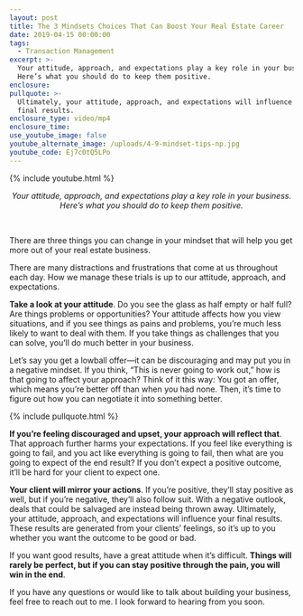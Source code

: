 ```yaml
---
layout: post
title: The 3 Mindsets Choices That Can Boost Your Real Estate Career
date: 2019-04-15 00:00:00
tags:
  - Transaction Management
excerpt: >-
  Your attitude, approach, and expectations play a key role in your business.
  Here’s what you should do to keep them positive.
enclosure:
pullquote: >-
  Ultimately, your attitude, approach, and expectations will influence your
  final results.
enclosure_type: video/mp4
enclosure_time:
use_youtube_image: false
youtube_alternate_image: /uploads/4-9-mindset-tips-np.jpg
youtube_code: Ej7c0tQ5LPo
---
```


{% include youtube.html %}

<center><em>Your attitude, approach, and expectations play a key role in your business. Here&rsquo;s what you should do to keep them positive.</em></center>

&nbsp;

There are three things you can change in your mindset that will help you get more out of your real estate business.

There are many distractions and frustrations that come at us throughout each day. How we manage these trials is up to our attitude, approach, and expectations.

**Take a look at your attitude**. Do you see the glass as half empty or half full? Are things problems or opportunities? Your attitude affects how you view situations, and if you see things as pains and problems, you’re much less likely to want to deal with them. If you take things as challenges that you can solve, you’ll do much better in your business.

Let’s say you get a lowball offer—it can be discouraging and may put you in a negative mindset. If you think, “This is never going to work out,” how is that going to affect your approach? Think of it this way: You got an offer, which means you’re better off than when you had none. Then, it’s time to figure out how you can negotiate it into something better.

{% include pullquote.html %}

**If you’re feeling discouraged and upset, your approach will reflect that**. That approach further harms your expectations. If you feel like everything is going to fail, and you act like everything is going to fail, then what are you going to expect of the end result? If you don’t expect a positive outcome, it’ll be hard for your client to expect one.

**Your client will mirror your actions**. If you’re positive, they’ll stay positive as well, but if you’re negative, they’ll also follow suit. With a negative outlook, deals that could be salvaged are instead being thrown away. Ultimately, your attitude, approach, and expectations will influence your final results. These results are generated from your clients’ feelings, so it’s up to you whether you want the outcome to be good or bad.

If you want good results, have a great attitude when it’s difficult. **Things will rarely be perfect, but if you can stay positive through the pain, you will win in the end**.

If you have any questions or would like to talk about building your business, feel free to reach out to me. I look forward to hearing from you soon.
